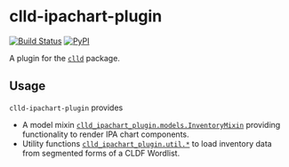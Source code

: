 # clld-ipachart-plugin

[![Build Status](https://github.com/clld/clld-ipachart-plugin/workflows/tests/badge.svg)](https://github.com/clld/clld-ipachart-plugin/actions?query=workflow%3Atests)
[![PyPI](https://img.shields.io/pypi/v/clld-ipachart-plugin.svg)](https://pypi.org/project/clld-ipachart-plugin)

A plugin for the [`clld`](https://pypi.org/project/clld) package.


## Usage

`clld-ipachart-plugin` provides
- A model mixin [`clld_ipachart_plugin.models.InventoryMixin`](src/clld_ipachart_plugin/models.py)
  providing functionality to render IPA chart components.
- Utility functions [`clld_ipachart_plugin.util.*`](src/clld_ipachart_plugin/util.py)
  to load inventory data from segmented forms of a CLDF Wordlist.
